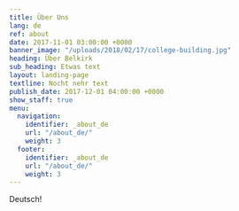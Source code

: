 ```yaml
---
title: Über Uns
lang: de
ref: about
date: 2017-11-01 03:00:00 +0000
banner_image: "/uploads/2018/02/17/college-building.jpg"
heading: Über Belkirk
sub_heading: Etwas text
layout: landing-page
textline: Nocht nehr text
publish_date: 2017-12-01 04:00:00 +0000
show_staff: true
menu:
  navigation:
    identifier: _about_de
    url: "/about_de/"
    weight: 3
  footer:
    identifier: _about_de
    url: "/about_de/"
    weight: 3
---
```

Deutsch!
